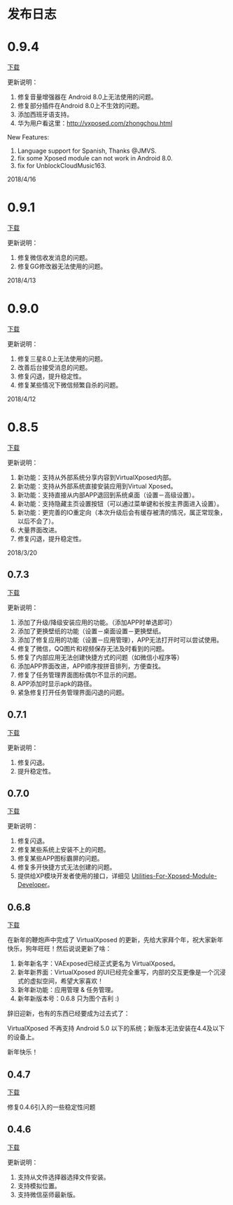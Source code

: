 # 发布日志

# 0.9.4

[下载](http://p229bylfv.bkt.clouddn.com/VirtualXposed_0.9.1.apk)

更新说明：

1. 修复音量增强器在 Android 8.0上无法使用的问题。
2. 修复部分插件在Android 8.0上不生效的问题。
3. 添加西班牙语支持。
4. 华为用户看这里：http://vxposed.com/zhongchou.html

New Features:

1. Language support for Spanish, Thanks @JMVS.
2. fix some Xposed module can not work in Android 8.0.
3. fix for UnblockCloudMusic163.

2018/4/16

# 0.9.1

[下载](http://p229bylfv.bkt.clouddn.com/VirtualXposed_0.9.1.apk)

更新说明：

1. 修复微信收发消息的问题。
2. 修复GG修改器无法使用的问题。

2018/4/13

# 0.9.0

[下载](http://p229bylfv.bkt.clouddn.com/VirtualXposed_0.9.0.apk)

更新说明：

1. 修复三星8.0上无法使用的问题。
2. 改善后台接受消息的问题。
3. 修复闪退，提升稳定性。
4. 修复某些情况下微信频繁自杀的问题。

2018/4/12

# 0.8.5

[下载](http://p229bylfv.bkt.clouddn.com/VirtualXposed_0.8.5.apk)

更新说明：

1. 新功能：支持从外部系统分享内容到VirtualXposed内部。
2. 新功能：支持从外部系统直接安装应用到Virtual Xposed。
3. 新功能：支持直接从内部APP退回到系统桌面（设置－高级设置）。
4. 新功能：支持隐藏主页设置按钮（可以通过菜单键和长按主界面进入设置）。
5. 新功能：更完善的IO重定向（本次升级后会有缓存被清的情况，属正常现象，以后不会了）。
6. 大量界面改进。
7. 修复闪退，提升稳定性。

2018/3/20

## 0.7.3

[下载](http://p229bylfv.bkt.clouddn.com/VirtualXposed_0.7.3.apk)

更新说明：

1. 添加了升级/降级安装应用的功能。（添加APP时单选即可）
2. 添加了更换壁纸的功能（设置－桌面设置－更换壁纸。
3. 添加了修复应用的功能（设置－应用管理），APP无法打开时可以尝试使用。
4. 修复了微信，QQ图片和视频保存无法及时看到的问题。
5. 修复了内部应用无法创建快捷方式的问题（如微信小程序等）
6. 添加APP界面改进，APP顺序按拼音排列，方便查找。
7. 修复了任务管理界面图标偶尔不显示的问题。
8. APP添加时显示apk的路径。
9. 紧急修复打开任务管理界面闪退的问题。

## 0.7.1

[下载](http://p229bylfv.bkt.clouddn.com/VirtualXposed_0.7.1.apk)

更新说明：

1. 修复闪退。
2. 提升稳定性。

## 0.7.0

[下载](http://p229bylfv.bkt.clouddn.com/VirtualXposed_0.7.0.apk)

更新说明：

1. 修复闪退。
2. 修复某些系统上安装不上的问题。
3. 修复某些APP图标霸屏的问题。
4. 修复多开快捷方式无法创建的问题。
5. 提供给XP模块开发者使用的接口，详细见 [Utilities-For-Xposed-Module-Developer](https://github.com/android-hacker/VirtualXposed/wiki/Utilities-For-Xposed-Module-Developer)。

## 0.6.8

[下载](http://p229bylfv.bkt.clouddn.com/VirtualXposed_0.6.8.apk)

在新年的鞭炮声中完成了 VirtualXposed 的更新，先给大家拜个年，祝大家新年快乐，狗年旺旺！然后说说更新了啥：

1. 新年新名字：VAExposed已经正式更名为 VirtualXposed。
2. 新年新界面：VirtualXposed 的UI已经完全重写，内部的交互更像是一个沉浸式的虚拟空间，希望大家喜欢！
3. 新年新功能：应用管理 & 任务管理。
4. 新年新版本号：0.6.8 只为图个吉利 :)

辞旧迎新，也有的东西已经要成为过去式了：

VirtualXposed 不再支持 Android 5.0 以下的系统；新版本无法安装在4.4及以下的设备上。

新年快乐！

## 0.4.7

[下载](http://p229bylfv.bkt.clouddn.com/VAExposed_0.4.7.apk)

修复0.4.6引入的一些稳定性问题

## 0.4.6

[下载](http://p229bylfv.bkt.clouddn.com/VAExposed_0.4.6.apk)

更新说明：

1. 支持从文件选择器选择文件安装。
2. 支持模拟位置。
3. 支持微信巫师最新版。
